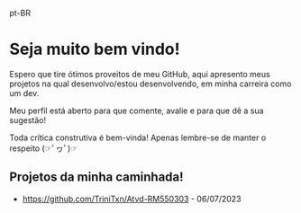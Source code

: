 pt-BR
# Seja muito bem vindo!

Espero que tire ótimos proveitos de meu GitHub, aqui apresento meus projetos na qual desenvolvo/estou desenvolvendo, em minha carreira como um dev.

Meu perfil está aberto para que comente, avalie e para que dê a sua sugestão!

Toda crítica construtiva é bem-vinda!
Apenas lembre-se de manter o respeito (☞ﾟヮﾟ)☞

## Projetos da minha caminhada!

- https://github.com/TriniTxn/Atvd-RM550303 - 06/07/2023
<!--
**TriniTxn/TriniTxn** is a ✨ _special_ ✨ repository because its `README.md` (this file) appears on your GitHub profile.

Here are some ideas to get you started:

- 🔭 I’m currently working on ...
- 🌱 I’m currently learning ...
- 👯 I’m looking to collaborate on ...
- 🤔 I’m looking for help with ...
- 💬 Ask me about ...
- 📫 How to reach me: ...
- 😄 Pronouns: ...
- ⚡ Fun fact: ...
-->
